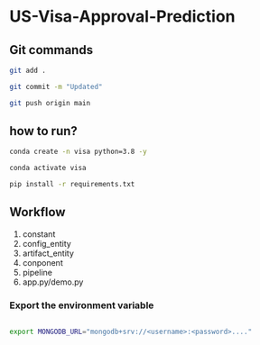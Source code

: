 # US-Visa-Approval-Prediction

## Git commands

```bash
git add .

git commit -m "Updated"

git push origin main
```

## how to run?

```bash
conda create -n visa python=3.8 -y
```

```bash
conda activate visa
```

```bash
pip install -r requirements.txt
```

## Workflow

1. constant
2. config_entity
3. artifact_entity
4. conponent
5. pipeline
6. app.py/demo.py

### Export the environment variable
```bash

export MONGODB_URL="mongodb+srv://<username>:<password>...."

```
